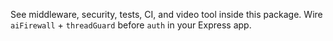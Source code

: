See middleware, security, tests, CI, and video tool inside this package.
Wire `aiFirewall` + `threadGuard` before `auth` in your Express app.